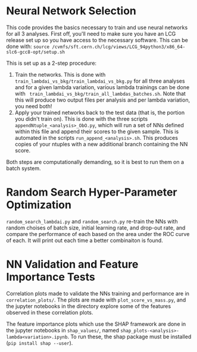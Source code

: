 # Neural Network Selection 

This code provides the basics necessary to train and use neural networks for all 3 analyses. First off, you'll need to make sure you have an LCG release set up so you have access to the necessary software. This can be done with: ```source /cvmfs/sft.cern.ch/lcg/views/LCG_94python3/x86_64-slc6-gcc8-opt/setup.sh```

This is set up as a 2-step procedure:

1) Train the networks. This is done with ```train_lambdai_vs_bkg/train_lambdai_vs_bkg.py``` for all three analyses and for a given lambda variation, various lambda trainings can be done with ``` train_lambdai_vs_bkg/train_all_lambdas_batches.sh```. Note that this will produce two output files per analysis and per lambda variation, you need both!
2) Apply your trained networks back to the test data (that is, the portion you didn't train on). This is done with  the three scripts ```appendNtuple_<analysis>_ObO.py```, which will run a set of NNs defined within this file and append their scores to the given sample. This is automated in the scripts ```run_append_<analysis>.sh```. This produces copies of your ntuples with a new additional branch containing the NN score.

Both steps are computationally demanding, so it is best to run them on a batch system.

# Random Search Hyper-Parameter Optimization

```random_search_lambdai.py``` and ```random_search.py``` re-train the NNs with random choises of batch size, initial learning rate, and drop-out rate, and compare the performance of each based on the area under the ROC curve of each. It will print out each time a better combinaiton is found.

# NN Validation and Feature Importance Tests

Correlation plots made to validate the NNs training and performance are in `correlation_plots/`.
The plots are made with ```plot_score_vs_mass.py```, and the jupyter notebooks in the directory explore some of the features observed in these correlation plots. 

The feature importance plots which use the SHAP framework are done in the jupyter notebooks in `shap_values/`, named ```shap_plots-<analysis>-lambda<variation>.ipynb```.
To run these, the shap package must be installed (```pip install shap --user```).
